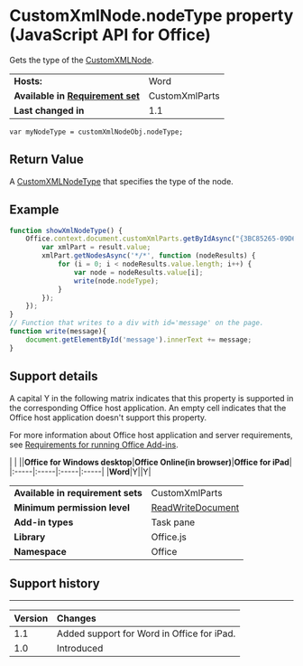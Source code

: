 
# CustomXmlNode.nodeType property (JavaScript API for Office)
Gets the type of the [CustomXMLNode](../../reference/shared/customxmlnode.customxmlnode.md).

|||
|:-----|:-----|
|**Hosts:**|Word|
|**Available in [Requirement set](http://msdn.microsoft.com/library/6b6702f2-b0a5-46ab-a356-8dda897ca8ae%28Office.15%29.aspx)**|CustomXmlParts|
|**Last changed in**|1.1|

```
var myNodeType = customXmlNodeObj.nodeType;
```


## Return Value

A [CustomXMLNodeType](../../reference/shared/customxmlnodetype-enumeration.md) that specifies the type of the node.


## Example




```js
function showXmlNodeType() {
    Office.context.document.customXmlParts.getByIdAsync("{3BC85265-09D6-4205-B665-8EB239A8B9A1}", function (result) {
        var xmlPart = result.value;
        xmlPart.getNodesAsync('*/*', function (nodeResults) {
            for (i = 0; i < nodeResults.value.length; i++) {
                var node = nodeResults.value[i];
                write(node.nodeType);
            }
        });
    });
}
// Function that writes to a div with id='message' on the page.
function write(message){
    document.getElementById('message').innerText += message; 
}
```




## Support details


A capital Y in the following matrix indicates that this property is supported in the corresponding Office host application. An empty cell indicates that the Office host application doesn't support this property.

For more information about Office host application and server requirements, see [Requirements for running Office Add-ins](http://msdn.microsoft.com/library/67340567-bb9a-498c-96d3-3f52f28c16bc%28Office.15%29.aspx).


|
|
||**Office for Windows desktop**|**Office Online(in browser)**|**Office for iPad**|
|:-----|:-----|:-----|:-----|
|**Word**|Y||Y|

|||
|:-----|:-----|
|**Available in requirement sets**|CustomXmlParts|
|**Minimum permission level**|[ReadWriteDocument](http://msdn.microsoft.com/library/da2efadc-4ebf-45fe-be39-397ac1eb1dbd%28Office.15%29.aspx)|
|**Add-in types**|Task pane|
|**Library**|Office.js|
|**Namespace**|Office|

## Support history



****


|**Version**|**Changes**|
|:-----|:-----|
|1.1|Added support for Word in Office for iPad.|
|1.0|Introduced|
